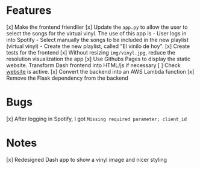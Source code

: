 # Features
[x] Make the frontend friendlier
[x] Update the `app.py` to allow the user to select the songs for the virtual vinyl. The use of this app is
    - User logs in into Spotify
    - Select manually the songs to be included in the new playlist (virtual vinyl)
    - Create the new playlist, called "El vinilo de hoy".
[x] Create tests for the frontend
[x] Without resizing `img/vinyl.jpg`, reduce the resolution visualization the app
[x] Use Githubs Pages to display the static website. Transform Dash frontend into HTML/js if necessary
[ ] Check [website](https://cperales.github.io/virtualvinyl) is active.
[x] Convert the backend into an AWS Lambda function
[x] Remove the Flask dependency from the backend


# Bugs
[x] After logging in Spotify, I got `Missing required parameter; client_id`

# Notes
[x] Redesigned Dash app to show a vinyl image and nicer styling
